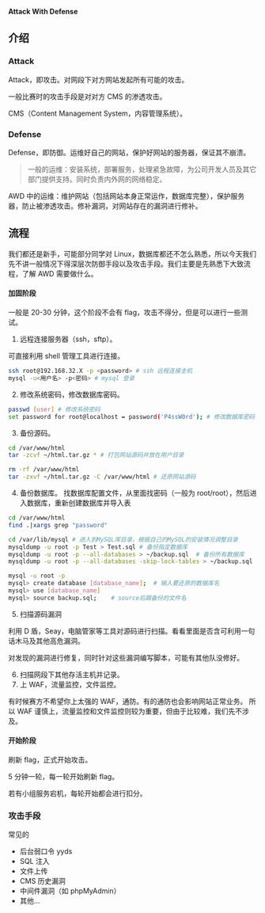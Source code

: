**Attack With Defense**
## 介绍

### Attack

Attack，即攻击。对网段下对方网站发起所有可能的攻击。

一般比赛时的攻击手段是对对方 CMS 的渗透攻击。

CMS（Content Management System，内容管理系统）。

### Defense

Defense，即防御。运维好自己的网站，保护好网站的服务器，保证其不崩溃。

> 一般的运维：安装系统，部署服务，处理紧急故障，为公司开发人员及其它部门提供支持。同时负责内外网的网络稳定。


AWD 中的运维：维护网站（包括网站本身正常运作，数据库完整），保护服务器，防止被渗透攻击。修补漏洞，对网站存在的漏洞进行修补。

## 流程

我们都还是新手，可能部分同学对 Linux，数据库都还不怎么熟悉，所以今天我们先不讲一般情况下得深层次防御手段以及攻击手段。我们主要是先熟悉下大致流程，了解 AWD 需要做什么。

#### 加固阶段

一般是 20-30 分钟，这个阶段不会有 flag，攻击不得分，但是可以进行一些测试。

1. 远程连接服务器（ssh，sftp）。

可直接利用 shell 管理工具进行连接。

```bash
ssh root@192.168.32.X -p <password> # ssh 远程连接主机
mysql -u<用户名> -p<密码> # mysql 登录
```

2. 修改系统密码，修改数据库密码。

```bash
passwd [user] # 修改系统密码
set password for root@localhost = password('P4ssW0rd'); # 修改数据库密码
```

3. 备份源码。

```bash
cd /var/www/html
tar -zcvf ~/html.tar.gz * # 打包网站源码并放在用户目录

rm -rf /var/www/html
tar -zxvf ~/html.tar.gz -C /var/www/html # 还原网站源码
```

4. 备份数据库。
找数据库配置文件，从里面找密码（一般为 root/root），然后进入数据库，重新创建数据库并导入表
```bash
cd /var/www/html
find .|xargs grep "password"

cd /var/lib/mysql # 进入到MySQL库目录，根据自己的MySQL的安装情况调整目录
mysqldump -u root -p Test > Test.sql # 备份指定数据库
mysqldump -u root -p --all-databases > ~/backup.sql  # 备份所有数据库
mysqldump -u root -p --all-databases -skip-lock-tables > ~/backup.sql  # 跳过锁定的数据库表

mysql -u root -p
mysql> create database [database_name];  # 输入要还原的数据库名
mysql> use [database_name]
mysql> source backup.sql;    # source后跟备份的文件名
```

5. 扫描源码漏洞

利用 D 盾，Seay，电脑管家等工具对源码进行扫描。看看里面是否含可利用一句话木马及其他高危漏洞。

对发现的漏洞进行修复，同时针对这些漏洞编写脚本，可能有其他队没修好。

6.  扫描网段下其他存活主机并记录。 
7.  上 WAF，流量监控，文件监控。 

有时候赛方不希望你上太强的 WAF，通防。有的通防也会影响网站正常业务。
所以 WAF 谨慎上，流量监控和文件监控则较为重要，但由于比较难，我们先不涉及。

#### 开始阶段

刷新 flag，正式开始攻击。

5 分钟一轮，每一轮开始刷新 flag。

若有小组服务宕机，每轮开始都会进行扣分。

### 攻击手段

常见的

-  后台弱口令 yyds 
-  SQL 注入 
-  文件上传 
-  CMS 历史漏洞 
-  中间件漏洞（如 phpMyAdmin） 
-  其他... 

